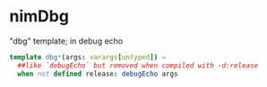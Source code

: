 # nimDbg
"dbg" template; in debug echo

```nim
template dbg*(args: varargs[untyped]) =
  ##like `debugEcho` but removed when compiled with -d:release 
  when not defined release: debugEcho args
```
